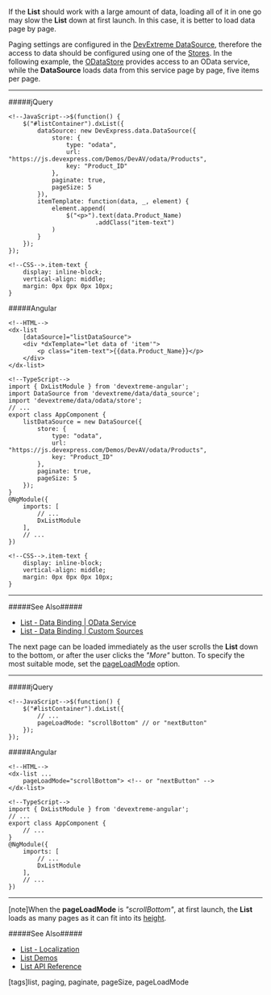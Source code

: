 If the **List** should work with a large amount of data, loading all of it in one go may slow the **List** down at first launch. In this case, it is better to load data page by page.

Paging settings are configured in the [DevExtreme DataSource](/api-reference/30%20Data%20Layer/DataSource '/Documentation/ApiReference/Data_Layer/DataSource/'), therefore the access to data should be configured using one of the [Stores](/concepts/30%20Data%20Layer/5%20Data%20Layer/1%20Creating%20DataSource/3%20What%20Are%20Stores.md '/Documentation/Guide/Data_Layer/Data_Layer/#Creating_DataSource/What_Are_Stores'). In the following example, the [ODataStore](/api-reference/30%20Data%20Layer/ODataStore '/Documentation/ApiReference/Data_Layer/ODataStore/') provides access to an OData service, while the **DataSource** loads data from this service page by page, five items per page.

---
#####jQuery

    <!--JavaScript-->$(function() {
        $("#listContainer").dxList({
            dataSource: new DevExpress.data.DataSource({
                store: {
                    type: "odata",
                    url: "https://js.devexpress.com/Demos/DevAV/odata/Products",
                    key: "Product_ID"
                },
                paginate: true,
                pageSize: 5
            }),
            itemTemplate: function(data, _, element) {
                element.append(
                    $("<p>").text(data.Product_Name)
                            .addClass("item-text")
                )
            }
        });
    });

    <!--CSS-->.item-text {
        display: inline-block;
        vertical-align: middle;
        margin: 0px 0px 0px 10px;
    }

#####Angular

    <!--HTML-->
    <dx-list
        [dataSource]="listDataSource">
        <div *dxTemplate="let data of 'item'">
            <p class="item-text">{{data.Product_Name}}</p>
        </div>
    </dx-list>

    <!--TypeScript-->
    import { DxListModule } from 'devextreme-angular';
    import DataSource from 'devextreme/data/data_source';
    import 'devextreme/data/odata/store';
    // ...
    export class AppComponent {
        listDataSource = new DataSource({
            store: {
                type: "odata",
                url: "https://js.devexpress.com/Demos/DevAV/odata/Products",
                key: "Product_ID"
            },
            paginate: true,
            pageSize: 5
        });
    }
    @NgModule({
        imports: [
            // ...
            DxListModule
        ],
        // ...
    })

    <!--CSS-->.item-text {
        display: inline-block;
        vertical-align: middle;
        margin: 0px 0px 0px 10px;
    }

---

#####See Also#####
- [List - Data Binding | OData Service](/concepts/05%20Widgets/List/03%20Data%20Binding/15%20OData%20Service.md '/Documentation/Guide/Widgets/List/Data_Binding/OData_Service/')
- [List - Data Binding | Custom Sources](/concepts/05%20Widgets/List/03%20Data%20Binding/20%20Custom%20Sources.md '/Documentation/Guide/Widgets/List/Data_Binding/Custom_Sources/')

The next page can be loaded immediately as the user scrolls the **List** down to the bottom, or after the user clicks the *"More"* button. To specify the most suitable mode, set the [pageLoadMode](/api-reference/10%20UI%20Widgets/dxList/1%20Configuration/pageLoadMode.md '/Documentation/ApiReference/UI_Widgets/dxList/Configuration/#pageLoadMode') option.

---
#####jQuery

    <!--JavaScript-->$(function() {
        $("#listContainer").dxList({
            // ...
            pageLoadMode: "scrollBottom" // or "nextButton"
        });
    });

#####Angular

    <!--HTML-->
    <dx-list ...
        pageLoadMode="scrollBottom"> <!-- or "nextButton" -->
    </dx-list>

    <!--TypeScript-->
    import { DxListModule } from 'devextreme-angular';
    // ...
    export class AppComponent {
        // ...
    }
    @NgModule({
        imports: [
            // ...
            DxListModule
        ],
        // ...
    })

---

[note]When the **pageLoadMode** is *"scrollBottom"*, at first launch, the **List** loads as many pages as it can fit into its [height](/api-reference/10%20UI%20Widgets/DOMComponent/1%20Configuration/height.md '/Documentation/ApiReference/UI_Widgets/dxList/Configuration/#height').

#####See Also#####
- [List - Localization](/concepts/05%20Widgets/List/50%20Localization.md '/Documentation/Guide/Widgets/List/Localization/')
- [List Demos](https://js.devexpress.com/Demos/WidgetsGallery/Demo/List/ListEditingAndAPI/jQuery/Light)
- [List API Reference](/api-reference/10%20UI%20Widgets/dxList '/Documentation/ApiReference/UI_Widgets/dxList/')

[tags]list, paging, paginate, pageSize, pageLoadMode
